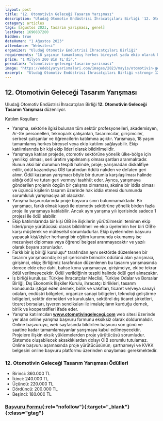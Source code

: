 ```yaml
---
layout: post
title: "12. Otomotivin Geleceği Tasarım Yarışması"
description: "Uludağ Otomotiv Endüstrisi İhracatçıları Birliği '12. Otomotivin Geleceği Tasarım Yarışması' düzenliyor."
category: articles
tags: [ağustos 2023, tasarım yarışması, genel]
lastDate: 1690837200
hidden: true
dateHuman: "1 Ağustos 2023"
attendance: "Websitesi"
organizer: "Uludağ Otomotiv Endüstrisi İhracatçıları Birliği"
requirements: "18 yaşının tamamlamış herkes bireysel yada ekip olarak katılabilir."
price: "1 Milyon 200 Bin TL'dir."
permalink: "otomotivin-gelecegi-tasarim-yarismasi"
image: "https://edebiyatyarismalari.com/images/2023/mayis/otomotivin-gelecegi-tasarim-yarismasi.jpg"
excerpt:  "Uludağ Otomotiv Endüstrisi İhracatçıları Birliği <strong> 12. Otomotivin Geleceği Tasarım Yarışması </strong> düzenliyor."
---
```


## 12. Otomotivin Geleceği Tasarım Yarışması
Uludağ Otomotiv Endüstrisi İhracatçıları Birliği **12. Otomotivin Geleceği Tasarım Yarışması** düzenliyor.  

Katılım Koşulları:
- Yarışma, sektörle ilgisi bulunan tüm sektör profesyonelleri, akademisyen, Ar-Ge personelleri, teknopark çalışanları, tasarımcılar, girişimciler, serbest çalışanlar ve öğrencilerin katılımına açıktır. Yarışmaya, 18 yaşını tamamlamış herkes bireysel veya ekip katılımı sağlayabilir. Ekip katılımlarında bir kişi ekip lideri olarak bildirilmelidir.
- Yarışmaya katılan projede, otomotiv sektörüne yönelik ülke-bölge için yenilikçi olması, seri üretim yapılmamış olması şartları aranmaktadır. Bunun aksi bir durumun tespiti halinde, proje; yarışmadan diskalifiye edilir, ödül kazandıysa OİB tarafından ödülü nakden ve defaten geri alınır. Ödül kazanan yarışmacı böyle bir durumla karşılaşılması halinde aldığı ödül ve tutarı geri vermeyi taahhüt eder. Ayrıca, yarışmaya gönderilen projenin özgün bir çalışma olmaması, aksine bir iddia olması ve üçüncü kişilerin tasarım üzerinde hak iddia etmesi durumunda sorumluluk yarışmacıya ait olacaktır.
- Yarışma başvurularında proje başvuru sınırı bulunmamaktadır. Bir yarışmacı, farklı olmak kaydı ile otomotiv sektörüne yönelik birden fazla proje ile yarışmaya katılabilir. Ancak aynı yarışma yılı içerisinde sadece 1 projesi ile ödül alabilir.
- Ekip katılımlarında bir kişi OİB ile ilişkilerin yürütülmesini teminen ekip lideri/proje yürütücüsü olarak bildirilmeli ve ekip üyelerinin her biri OİB’e karşı müşterek ve müteselsil sorumludurlar. Ekip üyelerinden başvuru yapacak kişi/kişiler herhangi bir eğitim kurumunda okumamış ise mezuniyet diploması veya öğrenci belgesi aranmayacaktır ve yazılı olarak beyanı zorunludur.
- Farklı bir iş birliği kuruluşu* tarafından aynı sektörde düzenlenen bir tasarım yarışmasında; iki yıl içerisinde birincilik ödülünü alan yarışmacı, girişimci, ekip; Birliğimiz tarafından düzenlenen bu tasarım yarışmasında derece elde etse dahi, bahse konu yarışmacıya, girişimciye, ekibe tekrar ödül verilmeyecektir. Ödül verildiğinin tespiti halinde ödül geri alınacaktır.
- İş birliği kuruluşu: Türkiye İhracatçılar Meclisi, Türkiye Odalar ve Borsalar Birliği, Dış Ekonomik İlişkiler Kurulu, ihracatçı birlikleri, tasarım konusunda iştigal eden dernek, birlik ve vakıfları, ticaret ve/veya sanayi odaları, endüstri bölgeleri, organize sanayi bölgeleri, teknoloji geliştirme bölgeleri, sektör dernekleri ve kuruluşları, sektörel dış ticaret şirketleri, ticaret borsaları, işveren sendikaları ile imalatçıların kurduğu dernek, birlik ve kooperatifleri ifade eder.
- Yarışma katılımcıları **www.otomotivingelecegi.com** web sitesi üzerinde yer alan online yarışma başvuru formunu eksiksiz olarak doldurmalıdır. Online başvuruyu, web sayfasında bildirilen başvuru son günü ve saatine kadar tamamlamayanlar yarışmaya kabul edilmeyecektir. Projelere ilişkin eksik yüklemelerden proje yürütücüsü sorumludur. Sistemde oluşabilecek aksaklıklardan dolayı OİB sorumlu tutulamaz. Online başvuru aşamasında proje yürütücüsünün; şartnameyi ve KVKK belgesini online başvuru platformu üzerinden onaylaması gerekmektedir.


### 12. Otomotivin Geleceği Tasarım Yarışması Ödülleri
- Birinci: 360.000 TL
- İkinci: 240.000 TL
- Üçüncü: 220.000 TL
- Dördüncü: 200.000 TL
- Beşinci: 180.000 TL


### [Başvuru Formu](https://www.otomotivingelecegi.com/tr_TR/hakkimizda/yarisma-hakkinda/?ref=edebiyatyarismalari.com){:rel="nofollow"}{:target="_blank"}{:class="gtag"}